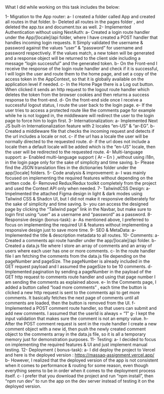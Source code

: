 
What I did while working on this task includes the below:

1-	Migration to the App router:
a- I created a folder called App and created all routes in that folder.
b- Deleted all routes in the pages folder , and deleted the app.tsx and document.tsx as well.
2-	Implemented Authentication without using NextAuth:
a-  Created a login route handler under the App/[locale]/api folder, where I have created a POST handler that handles incoming login requests. It Simply validated the username & password against the values “user” & “password” for username and password respectively. If the values match, a new token will be generated and a response object will be returned to the client side including a message “login successful” and the generated token.
b- On the Front-end I receive the response of the login route handler and check if it is successful, I will login the user and route them to the home page, and set a copy of the access token in the AppContext, so that it is globally available on the application level if needed.
c- In the Home Page there is a Log out button. When clicked it sends an http request to the logout route handler which deletes the token from the browser cookies and then returns a success response to the front-end.
d- On the front-end side once I receive a successful logout status, I route the user back to the login page.
e- If the user tries to access a protected route like the comments page for example while he is not logged in, the middleware will redirect the user to the login page to force him to login first.
3-	Internationalization:
a- Implemented Next JS built-in Internationalization feature with 2 locales “en-US” & “ar-EG”.
b- Created a middleware file that checks the incoming request and detects if the url includes a locale or not.
c- if the url has a locale the user will be normally directed to the requested route.
d- if the url does not include a locale then a default locale will be added which is the “en-US” locale, then the user will be redirected to the requested route.
4-	Multi-language support:
a- Enabled multi-language support ( Ar – En ) ,without using i18n,  in the login page only for the sake of simplicity and time saving.
b- Please find the JSON translation files in the dictionaries folder under the app/[locale] folders.
5-	Code analysis & improvement:
a- I was mainly focused on implementing the required features without depending on the written code.
6-	Removed Redux/Redux toolkit completely from the project and used the Context API only when needed.
7-	TailwindCSS Design:
a- Impelmented the attached Figma design in light & dark modes using Tailwind CSS & Shadcn UI, but I did not make it responsive deliberately for the sake of simplicity and time saving.
b- you can access the designed page by clicking the “Tailwind page” link in the Navbar, but make sure to login first using “user” as a username and “password” as a password.
8-	Responsive design (bonus-task):
a- As mentioned above, I preferred to focus on implementing the required UI & features without implementing a responsive design just to save more time.
9-	SEO & MetaData:
a- Implemented the title & description metadata to all routes.
10-	Comments:
a- Created a comments api route handler under the app/[locale]/api folder.
b- Created a data.js file where I store an array of comments and an array of users where each user has one or more comments.
c- In the route handler file I am fetching the comments from the data.js file depending on the pageNumber and pageSize. The pageNumber is already included in the GET request payload and I assumed the pageSize to be 10 comments.
d- Implemented pagination by sending a pageNumber in the payload of the GET http request to comments route handler and using that page number I am sending the comments as explained above.
e- In the Comments page, I added a button called “load more comments” , each time the button is clicked a new http request is sent to the comments api to get more comments. It basically fetches the next page of comments until all comments are loaded, then the button is removed from the UI.
f- Implemented a POST comment route handler, so that users can submit and add new comments. I assumed that the userId is always = “1”
g- I kept the input validation that makes sure the comment is not an empty value.
h- After the POST comment request is sent in the route handler I create a new comment object with a new id, then push the newly created comment object to the comments array in the data.js file, so it is all a temporary memory just for demonstration purposes.
11-	Testing:
a- I decided to focus on implementing the required features & UI and just implement manual testing.
12-	Deployment ( bonus-task):
a- I did deploy the project to Vercel and here is the deployed version : https://massaq-assignment.vercel.app/
b- However, I realized that the deployed version of the app is not consistent when it comes to performance & routing for some reason, even though everything seems to be in order when it comes to the deployment process itself.
c- I prefer that you download the project and run “npm install”, then “npm run dev” to run the app on the dev server instead of testing it on the deployed version.

